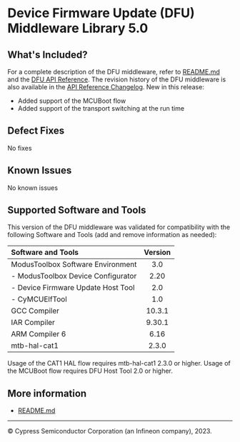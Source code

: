 # Device Firmware Update (DFU) Middleware Library 5.0

## What's Included?

For a complete description of the DFU middleware, refer to [README.md](./README.md)
and the [DFU API Reference](https://infineon.github.io/dfu/html/index.html).
The revision history of the DFU middleware is also available in the [API Reference Changelog](https://infineon.github.io/dfu/html/index.html#group_dfu_changelog).
New in this release:

* Added support of the MCUBoot flow
* Added support of the transport switching at the run time

## Defect Fixes

No fixes

## Known Issues

No known issues

## Supported Software and Tools

This version of the DFU middleware was validated for compatibility with the following Software and Tools (add and remove information as needed):

| Software and Tools                        | Version |
| :---------------------------------------  | :----:  |
| ModusToolbox Software Environment         | 3.0     |
|  - ModusToolbox Device Configurator       | 2.20    |
|  - Device Firmware Update Host Tool       | 2.0     |
|  - CyMCUElfTool                           | 1.0     |
| GCC Compiler                              | 10.3.1  |
| IAR Compiler                              | 9.30.1  |
| ARM Compiler 6                            | 6.16    |
| mtb-hal-cat1                              | 2.3.0   |

Usage of the CAT1 HAL flow requires mtb-hal-cat1 2.3.0 or higher.
Usage of the MCUBoot flow requires DFU Host Tool 2.0 or higher.

## More information

* [README.md](./README.md)

---
© Cypress Semiconductor Corporation (an Infineon company), 2023.
